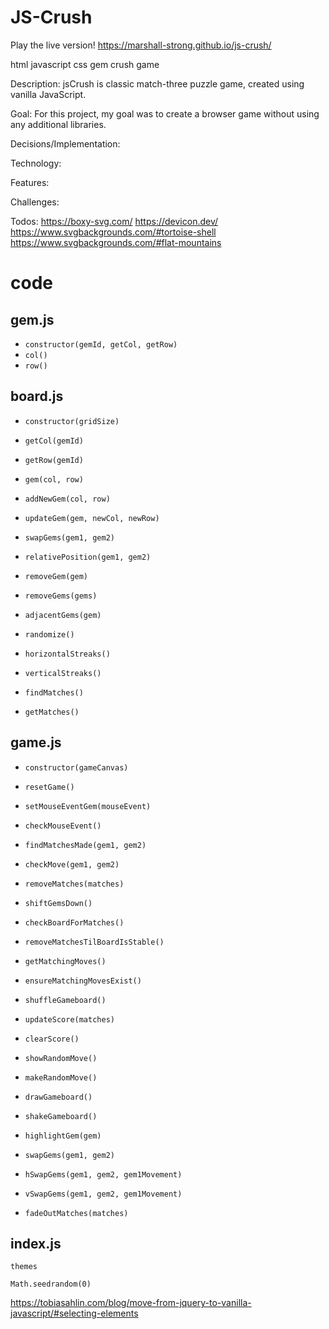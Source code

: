 # JS-Crush

Play the live version!
https://marshall-strong.github.io/js-crush/

html javascript css gem crush game

Description:
jsCrush is classic match-three puzzle game, created using vanilla JavaScript.

Goal:
For this project, my goal was to create a browser game without using any additional libraries.

Decisions/Implementation:

Technology:

Features:

Challenges:

Todos:
https://boxy-svg.com/
https://devicon.dev/
https://www.svgbackgrounds.com/#tortoise-shell
https://www.svgbackgrounds.com/#flat-mountains

# code

## gem.js

- `constructor(gemId, getCol, getRow)`
- `col()`
- `row()`

## board.js

- `constructor(gridSize)`

- `getCol(gemId)`
- `getRow(gemId)`
- `gem(col, row)`

- `addNewGem(col, row)`

- `updateGem(gem, newCol, newRow)`

- `swapGems(gem1, gem2)`

- `relativePosition(gem1, gem2)`

- `removeGem(gem)`
- `removeGems(gems)`

- `adjacentGems(gem)`

- `randomize()`

- `horizontalStreaks()`
- `verticalStreaks()`
- `findMatches()`
- `getMatches()`

## game.js

- `constructor(gameCanvas)`

- `resetGame()`

- `setMouseEventGem(mouseEvent)`
- `checkMouseEvent()`

- `findMatchesMade(gem1, gem2)`
- `checkMove(gem1, gem2)`

- `removeMatches(matches)`
- `shiftGemsDown()`
- `checkBoardForMatches()`
- `removeMatchesTilBoardIsStable()`
- `getMatchingMoves()`
- `ensureMatchingMovesExist()`
- `shuffleGameboard()`

- `updateScore(matches)`
- `clearScore()`

- `showRandomMove()`
- `makeRandomMove()`

- `drawGameboard()`
- `shakeGameboard()`
- `highlightGem(gem)`
- `swapGems(gem1, gem2)`
- `hSwapGems(gem1, gem2, gem1Movement)`
- `vSwapGems(gem1, gem2, gem1Movement)`
- `fadeOutMatches(matches)`

## index.js

`themes`

`Math.seedrandom(0)`

https://tobiasahlin.com/blog/move-from-jquery-to-vanilla-javascript/#selecting-elements
